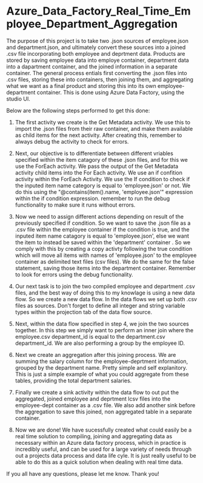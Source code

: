 # Azure_Data_Factory_Real_Time_Employee_Department_Aggregation
The purpose of this project is to take two .json sources of employee.json and department.json, and ultimately convert these sources into a joined .csv file incorporating both employee and deprtment data. Products are stored by saving employee data into employe container, department data into a dapartment container, and the joined information in a separate container. The general process entials first converting the .json files into .csv files, storing these into containers, then joining them, and aggregating what we want as a final product and storing this into its own employee-department container. This is done using Azure Data Factory, using the studio UI. 

Below are the following steps performed to get this done:

1. The first activity we create is the Get Metadata activity. We use this to import the .json files from their raw container, and make them available as child items for the next activity. After creating this, remember to always debug the activity to check for errors.

2.  Next, our objective is to differentiate between different vriables specified within the item catagory of these .json files, and for this we use the ForEach activity. We pass the output of the Get Metadata activity child items into the For Each activity. We use an if confition activity within the ForEach Activity. We use the If condition to check if the inputed item name category is equal to 'employee.json' or not. We do this using the "@contains(item().name, 'employee.json'" expression within the if condition expression. remember to run the debug functionality to make sure it runs without errors.

3.  Now we need to assign different actions depending on result of the previously specified if condition. So we want to save the .json file as a .csv file within the employee container if the condition is true, and the inputed item name catagory is equal to 'employee.json', else we want the item to instead be saved within the 'department' container . So we comply with this by creating a copy activty following the true condition which will move all items with names of 'employee.json' to the employee container as delimited text files (csv files). We do the same for the false statement, saving those items into the department container. Remember to look for errors using the debug functionality. 

4. Our next task is to join the two compiled employee and department .csv files, and the best way of doing this to my knowlage is using a new data flow. So we create a new data flow. In the data flows we set up both .csv files as sources. Don't forget to define all integer and string variable types within the projection tab of the data flow source.

5. Next, within the data flow specified in step 4, we join the two sources together. In this step we simply want to perform an inner join where the employee.csv department_id is equal to the department.csv department_id.
We are also performing a group by the employee ID. 

6. Next we create an aggregation after this joining process. We are summing the salary column for the employee-deprtment information, grouped by the department name. Pretty simple and self explanitory. This is just a simple example of what you could aggregate from these tables, providing the total department salaries. 

7.  Finally we create a sink activity within the data flow to out put the aggregated, joined employee and deprtment lcsv files into the employee-dept container as a .csv file. We also add another sink before the aggregation to save this joined, non aggregated table in a separate container.

8.  Now we are done! We have sucessfully created what could easily be a real time solution to compiling, joining and aggregating data as necessary within an Azure data factory process, which in practice is incredibly useful, and can be used for a large variety of needs through out a projects data process and data life cyle. It is just really useful to be able to do this as a quick solution when dealing with real time data.

If you all have any questions, please let me know. Thank you!

